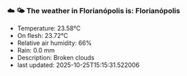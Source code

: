 ### ☁️ 🌤️  The weather in Florianópolis is: Florianópolis

- Temperature: 23.58°C
- On flesh: 23.72°C
- Relative air humidity: 66%
- Rain: 0.0 mm
- Description: Broken clouds
- last updated: 2025-10-25T15:15:31.522006
